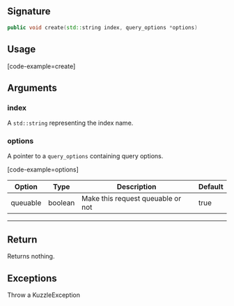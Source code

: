 ## Signature

``` cpp
public void create(std::string index, query_options *options)
```

## Usage

[code-example=create]

## Arguments

### index

A `std::string` representing the index name.

### options

A pointer to a `query_options` containing query options.

[code-example=options]

| Option   | Type    | Description                       | Default |
| -------- | ------- | --------------------------------- | ------- |
| queuable | boolean | Make this request queuable or not | true    |

---

## Return

Returns nothing.

## Exceptions

Throw a KuzzleException
